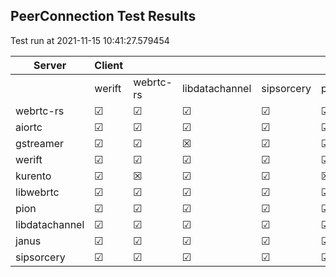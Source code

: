 ## PeerConnection Test Results
Test run at 2021-11-15 10:41:27.579454

| Server      | Client      |             |             |             |             |             |
|-------------|-------------|-------------|-------------|-------------|-------------|-------------|
|             | werift      | webrtc-rs   | libdatachannel| sipsorcery  | pion        | aiortc      |
| webrtc-rs   | &#9745;     | &#9745;     | &#9745;     | &#9745;     | &#9745;     | &#9745;     |
| aiortc      | &#9745;     | &#9745;     | &#9745;     | &#9745;     | &#9745;     | &#9745;     |
| gstreamer   | &#9745;     | &#9745;     | &#x2612;    | &#9745;     | &#9745;     | &#x2612;    |
| werift      | &#9745;     | &#9745;     | &#9745;     | &#9745;     | &#9745;     | &#9745;     |
| kurento     | &#9745;     | &#x2612;    | &#9745;     | &#9745;     | &#x2612;    | &#x2612;    |
| libwebrtc   | &#9745;     | &#9745;     | &#9745;     | &#9745;     | &#9745;     | &#x2612;    |
| pion        | &#9745;     | &#9745;     | &#9745;     | &#9745;     | &#9745;     | &#9745;     |
| libdatachannel| &#9745;     | &#9745;     | &#9745;     | &#9745;     | &#9745;     | &#9745;     |
| janus       | &#9745;     | &#9745;     | &#9745;     | &#9745;     | &#9745;     | &#9745;     |
| sipsorcery  | &#9745;     | &#9745;     | &#9745;     | &#9745;     | &#9745;     | &#9745;     |
